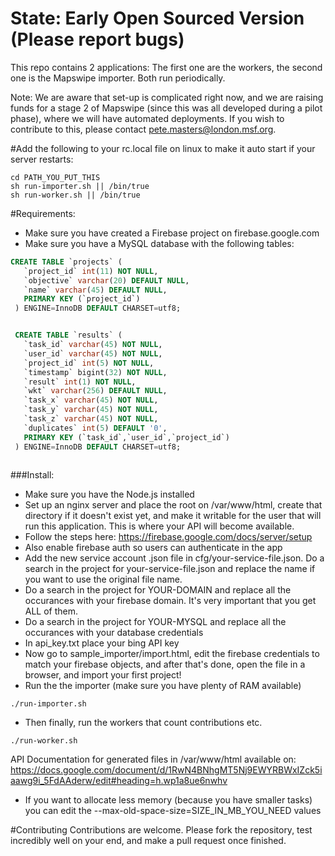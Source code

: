 # State: Early Open Sourced Version (Please report bugs)
This repo contains 2 applications: The first one are the workers, the second one is the Mapswipe importer. Both run periodically.

Note: We are aware that set-up is complicated right now, and we are raising funds for a stage 2 of Mapswipe (since this was all developed during a pilot phase), where we will have automated deployments. If you wish to contribute to this, please contact pete.masters@london.msf.org.

#Add the following to your rc.local file on linux to make it auto start if your server restarts:

```shell
cd PATH_YOU_PUT_THIS
sh run-importer.sh || /bin/true
sh run-worker.sh || /bin/true
```

#Requirements:
- Make sure you have created a Firebase project on firebase.google.com
- Make sure you have a MySQL database with the following tables:
```sql
CREATE TABLE `projects` (
   `project_id` int(11) NOT NULL,
   `objective` varchar(20) DEFAULT NULL,
   `name` varchar(45) DEFAULT NULL,
   PRIMARY KEY (`project_id`)
 ) ENGINE=InnoDB DEFAULT CHARSET=utf8;


 CREATE TABLE `results` (
   `task_id` varchar(45) NOT NULL,
   `user_id` varchar(45) NOT NULL,
   `project_id` int(5) NOT NULL,
   `timestamp` bigint(32) NOT NULL,
   `result` int(1) NOT NULL,
   `wkt` varchar(256) DEFAULT NULL,
   `task_x` varchar(45) NOT NULL,
   `task_y` varchar(45) NOT NULL,
   `task_z` varchar(45) NOT NULL,
   `duplicates` int(5) DEFAULT '0',
   PRIMARY KEY (`task_id`,`user_id`,`project_id`)
 ) ENGINE=InnoDB DEFAULT CHARSET=utf8;



```

###Install:
- Make sure you have the Node.js installed
- Set up an nginx server and place the root on /var/www/html, create that directory if it doesn't exist yet, and make it writable for the user that will run this application. This is where your API will become available.
- Follow the steps here: https://firebase.google.com/docs/server/setup
- Also enable firebase auth so users can authenticate in the app
- Add the new service account .json file in cfg/your-service-file.json. Do a search in the project for your-service-file.json and replace the name if you want to use the original file name.
- Do a search in the project for YOUR-DOMAIN and replace all the occurances with your firebase domain. It's very important that you get ALL of them.
- Do a search in the project for YOUR-MYSQL and replace all the occurances with your database credentials
- In api_key.txt place your bing API key
- Now go to sample_importer/import.html, edit the firebase credentials to match your firebase objects, and after that's done, open the file in a browser, and import your first project!
- Run the the importer (make sure you have plenty of RAM available)
```shell
./run-importer.sh
```
- Then finally, run the workers that count contributions etc. 
```shell
./run-worker.sh 
```
API Documentation for generated files in /var/www/html available on: https://docs.google.com/document/d/1RwN4BNhgMT5Nj9EWYRBWxIZck5iaawg9i_5FdAAderw/edit#heading=h.wp1a8ue6nwhv

- If you want to allocate less memory (because you have smaller tasks) you can edit the --max-old-space-size=SIZE_IN_MB_YOU_NEED values

#Contributing
Contributions are welcome. Please fork the repository, test incredibly well on your end, and make a pull request once finished.
